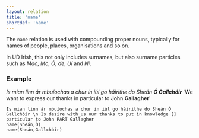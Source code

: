 ```yaml
---
layout: relation
title: 'name'
shortdef: 'name'
---
```


The `name` relation is used with compounding proper nouns, typically for
names of people, places, organisations and so on.

In UD Irish, this not only includes surnames, but also surname particles such as _Mac_, _Mc_, _Ó_, _de_, _Uí_ and _Ní_.

### Example

_Is mian linn ár mbuíochas a chur in iúl go háirithe do Sheán <b>Ó Gallchóir</b>_ `We want to express our thanks in particular to John <b>Gallagher</b>'

~~~ sdparse
Is mian linn ár mbuíochas a chur in iúl go háirithe do Sheán Ó Gallchóir \n Is desire with_us our thanks to put in knowledge [] particular to John PART Gallagher
name(Sheán,Ó)
name(Sheán,Gallchóir)
~~~ 


